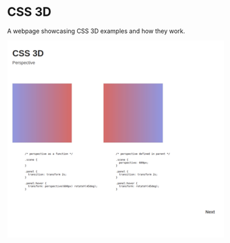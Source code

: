 # CSS 3D

A webpage showcasing CSS 3D examples and how they work.

<img src="https://github.com/michaelkolesidis/css-3d/blob/main/css-3d.png">
